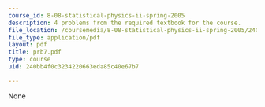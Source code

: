 ```yaml
---
course_id: 8-08-statistical-physics-ii-spring-2005
description: 4 problems from the required textbook for the course.
file_location: /coursemedia/8-08-statistical-physics-ii-spring-2005/240bb4f0c3234220663eda85c40e67b7_prb7.pdf
file_type: application/pdf
layout: pdf
title: prb7.pdf
type: course
uid: 240bb4f0c3234220663eda85c40e67b7

---
```

None